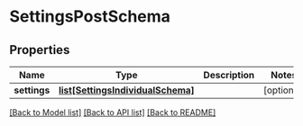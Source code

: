 # SettingsPostSchema

## Properties
Name | Type | Description | Notes
------------ | ------------- | ------------- | -------------
**settings** | [**list[SettingsIndividualSchema]**](SettingsIndividualSchema.md) |  | [optional] 

[[Back to Model list]](../README.md#documentation-for-models) [[Back to API list]](../README.md#documentation-for-api-endpoints) [[Back to README]](../README.md)


